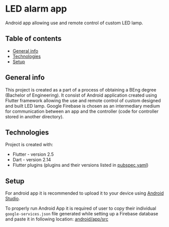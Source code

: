 # LED alarm app
Android app allowing use and remote control of custom LED lamp.

## Table of contents
* [General info](#general-info)
* [Technologies](#technologies)
* [Setup](#setup)

## General info

This project is created as a part of a process of obtaining a BEng degree (Bachelor of Engineering). It consist of Android application created using Flutter framework allowing the use and remote control of custom designed and built LED lamp. Google Firebase is chosen as an intermediary medium for communication between an app and the controller (code for controller stored in another directory).

## Technologies

Project is created with:
* Flutter - version 2.5
* Dart - version 2.14
* Flutter plugins (plugins and their versions listed in [pubspec.yaml](pubspec.yaml))

## Setup

For android app it is recommended to upload it to your device using [Android Studio](https://developer.android.com/studio).

To properly run Android App it is required of user to copy their individual `google-services.json` file generated while setting up a Firebase database and paste it in following location: [android/app/src](android/app/src)
